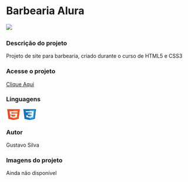 <h1>Barbearia Alura</h1>

<img src="https://img.shields.io/badge/STATUS%20-Pronto-sucess"/>

<h3>Descrição do projeto</h3>
<p>Projeto de site para barbearia, criado durante o curso de HTML5 e CSS3</p>

<h3>Acesse o projeto</h3><a href="https://gustavocrs.github.io/barbearia-alura">Clique Aqui</a> 

<div><p><h3>Linguagens</h3></p>
<img align="center" alt="HTML" height="30" width="40" src="https://raw.githubusercontent.com/devicons/devicon/master/icons/html5/html5-original.svg">
<img align="center" alt="CSS" height="30" width="40" src="https://raw.githubusercontent.com/devicons/devicon/master/icons/css3/css3-original.svg">
</div>

<p><h3>Autor</h3> Gustavo Silva</p>

<h3>Imagens do projeto</h3>
Ainda não disponível
